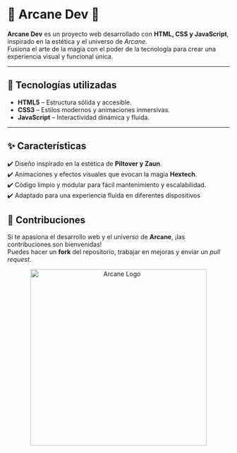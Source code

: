 
# 🌌 Arcane Dev 🔮  

**Arcane Dev** es un proyecto web desarrollado con **HTML, CSS y JavaScript**, inspirado en la estética y el universo de *Arcane*.  
Fusiona el arte de la magia con el poder de la tecnología para crear una experiencia visual y funcional única.  

---

## 🚀 Tecnologías utilizadas  
- **HTML5** – Estructura sólida y accesible.  
- **CSS3** – Estilos modernos y animaciones inmersivas.  
- **JavaScript** – Interactividad dinámica y fluida.  

---

## ✨ Características  
✔️ Diseño inspirado en la estética de **Piltover y Zaun**.  
✔️ Animaciones y efectos visuales que evocan la magia **Hextech**.  
✔️ Código limpio y modular para fácil mantenimiento y escalabilidad.  
✔️ Adaptado para una experiencia fluida en diferentes dispositivos

## 🌟 Contribuciones  

Si te apasiona el desarrollo web y el universo de **Arcane**, ¡las contribuciones son bienvenidas!  
Puedes hacer un **fork** del repositorio, trabajar en mejoras y enviar un *pull request*.  

<p align="center">
  <img src="[https://www.arcane.com/assets/images/arcane-logo.png](https://upload.wikimedia.org/wikipedia/commons/f/f2/Arcane_Title_Text.png)" alt="Arcane Logo" width="400">
</p>

